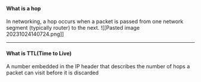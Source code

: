 #### What is a hop
In networking, a hop occurs when a packet is passed from one network segment (typically router) to
the next.
![[Pasted image 20231024140724.png]]

***
#### What is TTL(Time to Live)
A number embedded in the IP header that describes the number of hops a packet can visit before it is discarded